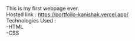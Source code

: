 This is my first webpage ever. <br>
Hosted link : https://portfoilo-kanishak.vercel.app/<br>
Technologies Used :<br>
-HTML<br>
-CSS<br>
